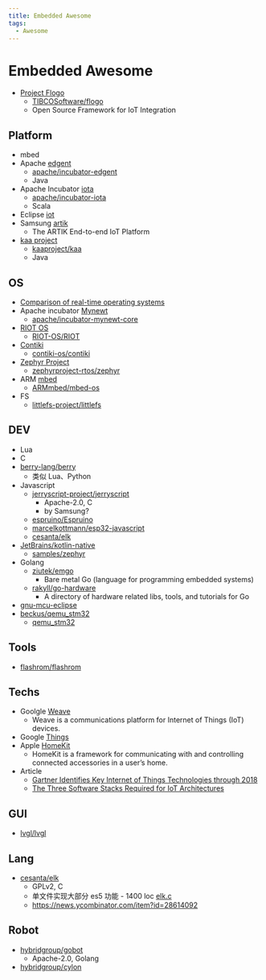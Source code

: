 ```yaml
---
title: Embedded Awesome
tags:
  - Awesome
---
```


# Embedded Awesome

- [Project Flogo](http://www.flogo.io/)
  - [TIBCOSoftware/flogo](https://github.com/TIBCOSoftware/flogo)
  - Open Source Framework for IoT Integration

## Platform

- mbed
- Apache [edgent](https://edgent.apache.org/)
  - [apache/incubator-edgent](https://github.com/apache/incubator-edgent)
  - Java
- Apache Incubator [iota](http://iota.incubator.apache.org/)
  - [apache/incubator-iota](https://github.com/apache/incubator-iota)
  - Scala
- Eclipse [iot](https://iot.eclipse.org/)
- Samsung [artik](https://www.artik.io/)
  - The ARTIK End-to-end IoT Platform
- [kaa project](https://www.kaaproject.org/)
  - [kaaproject/kaa](https://github.com/kaaproject/kaa)
  - Java

## OS

- [Comparison of real-time operating systems](https://en.wikipedia.org/wiki/Comparison_of_real-time_operating_systems)
- Apache incubator [Mynewt](http://mynewt.incubator.apache.org/)
  - [apache/incubator-mynewt-core](https://github.com/apache/incubator-mynewt-core)
- [RIOT OS](http://www.riot-os.org/)
  - [RIOT-OS/RIOT](https://github.com/RIOT-OS/RIOT)
- [Contiki](http://www.contiki-os.org/)
  - [contiki-os/contiki](https://github.com/contiki-os/contiki)
- [Zephyr Project](https://www.zephyrproject.org/)
  - [zephyrproject-rtos/zephyr](https://github.com/zephyrproject-rtos/zephyr)
- ARM [mbed](https://mbed.com)
  - [ARMmbed/mbed-os](https://github.com/ARMmbed/mbed-os)
- FS
  - [littlefs-project/littlefs](https://github.com/littlefs-project/littlefs)

## DEV

- Lua
- C
- [berry-lang/berry](https://github.com/berry-lang/berry)
  - 类似 Lua、Python
- Javascript
  - [jerryscript-project/jerryscript](https://github.com/jerryscript-project/jerryscript)
    - Apache-2.0, C
    - by Samsung?
  - [espruino/Espruino](https://github.com/espruino/Espruino)
  - [marcelkottmann/esp32-javascript](https://github.com/marcelkottmann/esp32-javascript)
  - [cesanta/elk](https://github.com/cesanta/elk)
- [JetBrains/kotlin-native](https://github.com/JetBrains/kotlin-native)
  - [samples/zephyr](https://github.com/JetBrains/kotlin-native/tree/master/samples/zephyr)
- Golang
  - [ziutek/emgo](https://github.com/ziutek/emgo)
    - Bare metal Go (language for programming embedded systems)
  - [rakyll/go-hardware](https://github.com/rakyll/go-hardware)
    - A directory of hardware related libs, tools, and tutorials for Go
- [gnu-mcu-eclipse](https://gnu-mcu-eclipse.github.io/qemu)
- [beckus/qemu_stm32](https://github.com/beckus/qemu_stm32)
  - [qemu_stm32](https://beckus.github.io/qemu_stm32)

## Tools

- [flashrom/flashrom](https://github.com/flashrom/flashrom)

## Techs

- Goolgle [Weave](https://developers.google.com/weave/)
  - Weave is a communications platform for Internet of Things (IoT) devices.
- Google [Things](https://developer.android.com/things/index.html)
- Apple [HomeKit](https://developer.apple.com/homekit/)
  - HomeKit is a framework for communicating with and controlling connected accessories in a user’s home.
- Article
  - [Gartner Identifies Key Internet of Things Technologies through 2018](http://www.infoq.com/news/2016/03/gartner-key-iot-technologies)
  - [The Three Software Stacks Required for IoT Architectures](https://iot.eclipse.org/resources/white-papers/Eclipse%20IoT%20White%20Paper%20-%20The%20Three%20Software%20Stacks%20Required%20for%20IoT%20Architectures.pdf)

## GUI

- [lvgl/lvgl](https://github.com/lvgl/lvgl)

## Lang

- [cesanta/elk](https://github.com/cesanta/elk)
  - GPLv2, C
  - 单文件实现大部分 es5 功能 - 1400 loc [elk.c](https://github.com/cesanta/elk/blob/master/elk.c)
  - https://news.ycombinator.com/item?id=28614092

## Robot

- [hybridgroup/gobot](https://github.com/hybridgroup/gobot)
  - Apache-2.0, Golang
- [hybridgroup/cylon](https://github.com/hybridgroup/cylon)
